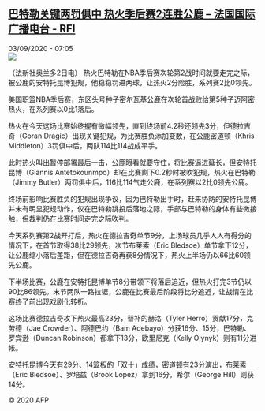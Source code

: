 <!--1599112562000-->
[巴特勒关键两罚俱中 热火季后赛2连胜公鹿 – 法国国际广播电台 - RFI](http://www.rfi.fr//cn/contenu/20200903-%E5%B7%B4%E7%89%B9%E5%8B%92%E5%85%B3%E9%94%AE%E4%B8%A4%E7%BD%9A%E4%BF%B1%E4%B8%AD-%E7%83%AD%E7%81%AB%E5%AD%A3%E5%90%8E%E8%B5%9B2%E8%BF%9E%E8%83%9C%E5%85%AC%E9%B9%BF)
------

<div>03/09/2020 - 07:05</div><img src="https://s.rfi.fr/media/display/1157fa38-eda8-11ea-b39a-005056bff430/w:310/p:16x9/spo0004b.200903130503.jpg"><div class="t-content__body u-clearfix"><p>（法新社奥兰多2日电）    热火巴特勒在NBA季后赛次轮第2战时间就要走完之际，被公鹿的安特托昆博犯规，他稳稳罚进两球，让热火2分险胜，系列赛2比0领先。</p><p>美国职篮NBA季后赛，东区头号种子密尔瓦基公鹿在次轮首战败给第5种子迈阿密热火，在系列赛以0比1落后。</p><p>热火在今天这场比赛始终握有微幅领先，直到终场前4.2秒还领先3分，但德拉吉奇（Goran Dragic）出现关键犯规，为比赛胜负添加变数，在公鹿密道顿（Khris Middleton）3罚俱中后，两队114比114战成平手。</p><p>此时热火叫出暂停部署最后一击，公鹿眼看就要守住，将比赛逼进延长，但安特托昆博（Giannis Antetokounmpo）却在比赛剩下0.2秒时被吹犯规，热火在巴特勒（Jimmy Butler）两罚俱中后，116比114气走公鹿，在系列赛以2比0领先公鹿。</p><p>终场前影响比赛胜负的犯规出现争议，因为巴特勒出手时，赶来协防的安特托昆博并未有明显犯规动作，仅在巴特勒跳投后落地之际，手部与巴特勒的身体有些微接触，但裁判仍在比赛时间走完之际吹判。</p><p>今天系列赛第2战开打后，热火在德拉吉奇单节9分，上场球员几乎人人有得分的情况下，在首节取得38比29领先，次节布莱索（Eric Bledsoe）单节拿下12分，让公鹿缩小落后差距，但在德拉吉奇再获8分情况下，热火上半场仍以66比60领先公鹿。</p><p>下半场比赛，公鹿在安特托昆博单节8分带领下将落后追近，但热火打完3节仍以90比86领先。末节两队一路拉锯，公鹿在比赛最后阶段将比分追近，让战情在比赛终了前出现戏剧化转折。</p><p>这场比赛德拉吉奇攻下热火最高23分，替补的赫洛（Tyler Herro）贡献17分，克劳德（Jae Crowder）、阿德巴约（Bam Adebayo）分获16分、15分，巴特勒、罗宾逊（Duncan Robinson）都拿下13分，欧里尼克（Kelly Olynyk）则有11分进帐。</p><p>安特托昆博今天有29分、14篮板的「双十」成绩，密道顿有23分演出，布莱索（Eric Bledsoe）、罗培兹（Brook Lopez）拿到16分，希尔（George Hill）则获14分。</p><p class="t-copyright">© 2020 AFP</p>        </div>

